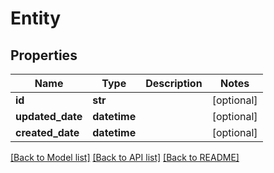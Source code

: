 # Entity

## Properties
Name | Type | Description | Notes
------------ | ------------- | ------------- | -------------
**id** | **str** |  | [optional] 
**updated_date** | **datetime** |  | [optional] 
**created_date** | **datetime** |  | [optional] 

[[Back to Model list]](../README.md#documentation-for-models) [[Back to API list]](../README.md#documentation-for-api-endpoints) [[Back to README]](../README.md)


